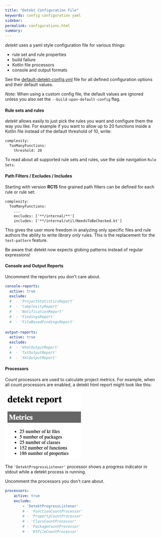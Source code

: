```yaml
---
title: "Detekt Configuration File"
keywords: config configuration yaml
sidebar:
permalink: configurations.html
summary:
---
```


_detekt_ uses a yaml style configuration file for various things:

- rule set and rule properties
- build failure
- Kotlin file processors
- console and output formats

See the [default-detekt-config.yml](https://github.com/detekt/detekt/blob/master/detekt-core/src/main/resources/default-detekt-config.yml) file for all defined configuration options and their default values. 

_Note:_ When using a custom config file, the default values are ignored unless you also set the `--build-upon-default-config` flag.

#### Rule sets and rules

_detekt_ allows easily to just pick the rules you want and configure them the way you like.
For example if you want to allow up to 20 functions inside a Kotlin file instead of the default threshold of 10, write:
```
complexity:
  TooManyFunctions:
    threshold: 20
```

To read about all supported rule sets and rules, use the side navigation `Rule Sets`.

#### Path Filters / Excludes / Includes

Starting with version **RC15** fine grained path filters can be defined for each rule or rule set:

```
complexity:
  TooManyFunctions:
    ...
    excludes: ['**/internal/**']
    includes: ['**/internal/util/NeedsToBeChecked.kt']
```

This gives the user more freedom in analyzing only specific files
and rule authors the ability to write *library only* rules.
This is the replacement for the `test-pattern` feature.

Be aware that detekt now expects globing patterns instead of regular expressions!

#### Console and Output Reports

Uncomment the reporters you don't care about.

```yaml
console-reports:
  active: true
  exclude:
  #  - 'ProjectStatisticsReport'
  #  - 'ComplexityReport'
  #  - 'NotificationReport'
  #  - 'FindingsReport'
  #  - 'FileBasedFindingsReport'

output-reports:
  active: true
  exclude:
  #  - 'HtmlOutputReport'
  #  - 'TxtOutputReport'
  #  - 'XmlOutputReport'
```

#### Processors

Count processors are used to calculate project metrics.
For example, when all count processors are enabled, a detekt html report might look like this:

![Processor metrics in html report](../images/processor_metrics_in_html_report.png)

The `'DetektProgressListener'` processor shows a progress indicator in stdout while a detekt process is running.

Uncomment the processors you don't care about.

```yaml
processors:
    active: true
    exclude:
        - 'DetektProgressListener'
        # - 'FunctionCountProcessor'
        # - 'PropertyCountProcessor'
        # - 'ClassCountProcessor'
        # - 'PackageCountProcessor'
        # - 'KtFileCountProcessor'
```
